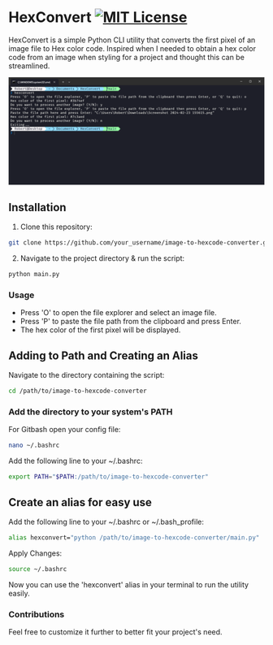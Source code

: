 # HexConvert [![MIT License](https://img.shields.io/badge/License-MIT-blue.svg)](https://opensource.org/licenses/MIT)


HexConvert is a simple Python CLI utility that converts the first pixel of an image file to Hex color code. Inspired when I needed to obtain a hex color code from an image when styling for a project and thought this can be streamlined.

![Preview image](/assets/preview.png)

## Installation

1. Clone this repository:
```bash
git clone https://github.com/your_username/image-to-hexcode-converter.git
```
2. Navigate to the project directory & run the script:
```bash
python main.py
```

### Usage

- Press 'O' to open the file explorer and select an image file.
- Press 'P' to paste the file path from the clipboard and press Enter.
- The hex color of the first pixel will be displayed.

## Adding to Path and Creating an Alias

Navigate to the directory containing the script: 
```bash
cd /path/to/image-to-hexcode-converter
```
### Add the directory to your system's PATH

For Gitbash open your config file:
```bash
nano ~/.bashrc
```

Add the following line to your ~/.bashrc:
```bash
export PATH="$PATH:/path/to/image-to-hexcode-converter"
```

## Create an alias for easy use
Add the following line to your ~/.bashrc or ~/.bash_profile:
```bash
alias hexconvert="python /path/to/image-to-hexcode-converter/main.py"
```

Apply Changes:
```bash
source ~/.bashrc
```

Now you can use the 'hexconvert' alias in your terminal to run the utility easily.
### Contributions
Feel free to customize it further to better fit your project's need.
